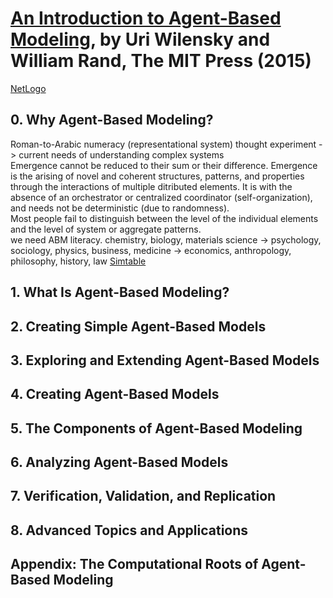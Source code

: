 # [An Introduction to Agent-Based Modeling][homepage], by Uri Wilensky and William Rand, The MIT Press (2015)

[NetLogo][netlogo]

[homepage]: http://www.intro-to-abm.com/
[netlogo]: http://ccl.northwestern.edu/netlogo/

## 0. Why Agent-Based Modeling?

Roman-to-Arabic numeracy (representational system) thought experiment ->
 current needs of understanding complex systems<br>
Emergence cannot be reduced to their sum or their difference. Emergence is the
 arising of novel and coherent structures, patterns, and properties through the
 interactions of multiple ditributed elements. It is with the absence of an
 orchestrator or centralized coordinator (self-organization), and needs not be
 deterministic (due to randomness).<br>
Most people fail to distinguish between the level of the individual elements
 and the level of system or aggregate patterns.<br>
we need ABM literacy. chemistry, biology, materials science -> psychology,
 sociology, physics, business, medicine -> economics, anthropology, philosophy,
 history, law
[Simtable][simtable]

[simtable]: http://www.simtable.com/

## 1. What Is Agent-Based Modeling?

## 2. Creating Simple Agent-Based Models

## 3. Exploring and Extending Agent-Based Models

## 4. Creating Agent-Based Models

## 5. The Components of Agent-Based Modeling

## 6. Analyzing Agent-Based Models

## 7. Verification, Validation, and Replication

## 8. Advanced Topics and Applications

## Appendix: The Computational Roots of Agent-Based Modeling


